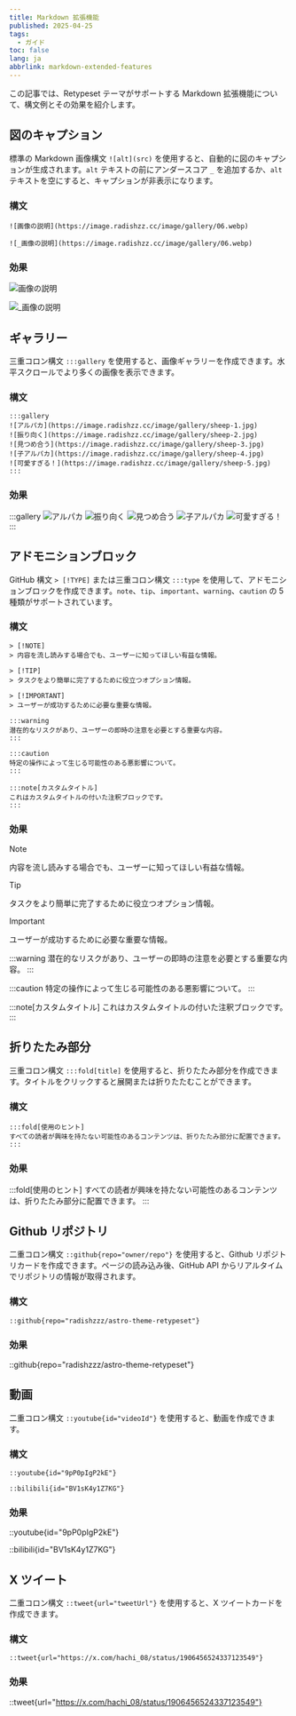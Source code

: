 ```yaml
---
title: Markdown 拡張機能
published: 2025-04-25
tags:
  - ガイド
toc: false
lang: ja
abbrlink: markdown-extended-features
---
```


この記事では、Retypeset テーマがサポートする Markdown 拡張機能について、構文例とその効果を紹介します。

## 図のキャプション

標準の Markdown 画像構文 `![alt](src)` を使用すると、自動的に図のキャプションが生成されます。`alt` テキストの前にアンダースコア `_` を追加するか、`alt` テキストを空にすると、キャプションが非表示になります。

### 構文

```
![画像の説明](https://image.radishzz.cc/image/gallery/06.webp)

![_画像の説明](https://image.radishzz.cc/image/gallery/06.webp)
```

### 効果

![画像の説明](https://image.radishzz.cc/image/gallery/06.webp)

![_画像の説明](https://image.radishzz.cc/image/gallery/06.webp)

## ギャラリー

三重コロン構文 `:::gallery` を使用すると、画像ギャラリーを作成できます。水平スクロールでより多くの画像を表示できます。

### 構文

```
:::gallery
![アルパカ](https://image.radishzz.cc/image/gallery/sheep-1.jpg)
![振り向く](https://image.radishzz.cc/image/gallery/sheep-2.jpg)
![見つめ合う](https://image.radishzz.cc/image/gallery/sheep-3.jpg)
![子アルパカ](https://image.radishzz.cc/image/gallery/sheep-4.jpg)
![可愛すぎる！](https://image.radishzz.cc/image/gallery/sheep-5.jpg)
:::
```

### 効果

:::gallery
![アルパカ](https://image.radishzz.cc/image/gallery/sheep-1.jpg)
![振り向く](https://image.radishzz.cc/image/gallery/sheep-2.jpg)
![見つめ合う](https://image.radishzz.cc/image/gallery/sheep-3.jpg)
![子アルパカ](https://image.radishzz.cc/image/gallery/sheep-4.jpg)
![可愛すぎる！](https://image.radishzz.cc/image/gallery/sheep-5.jpg)
:::

## アドモニションブロック

GitHub 構文 `> [!TYPE]` または三重コロン構文 `:::type` を使用して、アドモニションブロックを作成できます。`note`、`tip`、`important`、`warning`、`caution` の 5 種類がサポートされています。

### 構文

```
> [!NOTE]
> 内容を流し読みする場合でも、ユーザーに知ってほしい有益な情報。

> [!TIP]
> タスクをより簡単に完了するために役立つオプション情報。

> [!IMPORTANT]
> ユーザーが成功するために必要な重要な情報。

:::warning
潜在的なリスクがあり、ユーザーの即時の注意を必要とする重要な内容。
:::

:::caution
特定の操作によって生じる可能性のある悪影響について。
:::

:::note[カスタムタイトル]
これはカスタムタイトルの付いた注釈ブロックです。
:::
```

### 効果

> [!NOTE]
> 内容を流し読みする場合でも、ユーザーに知ってほしい有益な情報。

> [!TIP]
> タスクをより簡単に完了するために役立つオプション情報。

> [!IMPORTANT]
> ユーザーが成功するために必要な重要な情報。

:::warning
潜在的なリスクがあり、ユーザーの即時の注意を必要とする重要な内容。
:::

:::caution
特定の操作によって生じる可能性のある悪影響について。
:::

:::note[カスタムタイトル]
これはカスタムタイトルの付いた注釈ブロックです。
:::

## 折りたたみ部分

三重コロン構文 `:::fold[title]` を使用すると、折りたたみ部分を作成できます。タイトルをクリックすると展開または折りたたむことができます。

### 構文

```
:::fold[使用のヒント]
すべての読者が興味を持たない可能性のあるコンテンツは、折りたたみ部分に配置できます。
:::
```

### 効果

:::fold[使用のヒント]
すべての読者が興味を持たない可能性のあるコンテンツは、折りたたみ部分に配置できます。
:::

## Github リポジトリ

二重コロン構文 `::github{repo="owner/repo"}` を使用すると、Github リポジトリカードを作成できます。ページの読み込み後、GitHub API からリアルタイムでリポジトリの情報が取得されます。

### 構文

```
::github{repo="radishzzz/astro-theme-retypeset"}
```

### 効果

::github{repo="radishzzz/astro-theme-retypeset"}

## 動画

二重コロン構文 `::youtube{id="videoId"}` を使用すると、動画を作成できます。

### 構文

```
::youtube{id="9pP0pIgP2kE"}

::bilibili{id="BV1sK4y1Z7KG"}
```

### 効果

::youtube{id="9pP0pIgP2kE"}

::bilibili{id="BV1sK4y1Z7KG"}

## X ツイート

二重コロン構文 `::tweet{url="tweetUrl"}` を使用すると、X ツイートカードを作成できます。

### 構文

```
::tweet{url="https://x.com/hachi_08/status/1906456524337123549"}
```

### 効果

::tweet{url="https://x.com/hachi_08/status/1906456524337123549"}
